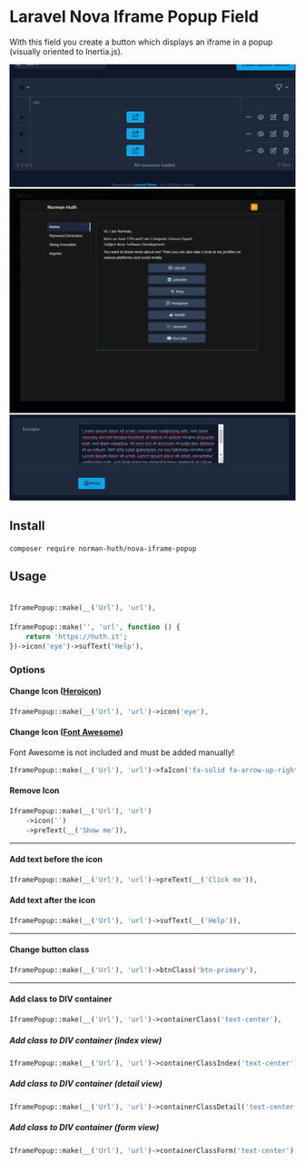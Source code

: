 # Laravel Nova Iframe Popup Field

With this field you create a button which displays an iframe in a popup (visually oriented to Inertia.js).

![1](https://raw.githubusercontent.com/Muetze42/asset-repo/main/nova-iframe-popup/images/1.png)
![2](https://raw.githubusercontent.com/Muetze42/asset-repo/main/nova-iframe-popup/images/2.png)
![3](https://raw.githubusercontent.com/Muetze42/asset-repo/main/nova-iframe-popup/images/3.png)

## Install
`composer require norman-huth/nova-iframe-popup`

## Usage
```php

IframePopup::make(__('Url'), 'url'),

IframePopup::make('', 'url', function () {
    return 'https://huth.it';
})->icon('eye')->sufText('Help'),
```
### Options
#### Change Icon ([Heroicon](https://heroicons.com/))
```php
IframePopup::make(__('Url'), 'url')->icon('eye'),
```

#### Change Icon ([Font Awesome](https://fontawesome.com/))
Font Awesome is not included and must be added manually!
```php
IframePopup::make(__('Url'), 'url')->faIcon('fa-solid fa-arrow-up-right-from-square'),
```

#### Remove Icon
```php
IframePopup::make(__('Url'), 'url')
    ->icon('')
    ->preText(__('Show me')),
```
---
#### Add text before the icon
```php
IframePopup::make(__('Url'), 'url')->preText(__('Click me')),
```

#### Add text after the icon
```php
IframePopup::make(__('Url'), 'url')->sufText(__('Help')),
```
---
#### Change button class
```php
IframePopup::make(__('Url'), 'url')->btnClass('btn-primary'),
```
---
#### Add class to DIV container
```php
IframePopup::make(__('Url'), 'url')->containerClass('text-center'),
```
##### Add class to DIV container (index view)
```php
IframePopup::make(__('Url'), 'url')->containerClassIndex('text-center'),
```
##### Add class to DIV container (detail view)
```php
IframePopup::make(__('Url'), 'url')->containerClassDetail('text-center'),
```
##### Add class to DIV container (form view)
```php
IframePopup::make(__('Url'), 'url')->containerClassForm('text-center'),
```
